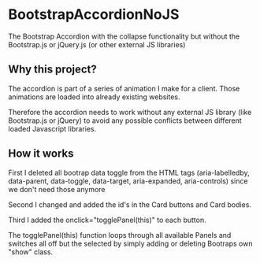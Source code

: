 # BootstrapAccordionNoJS
The Bootstrap Accordion with the collapse functionality but without the Bootstrap.js or jQuery.js (or other external JS libraries)

## Why this project?
The accordion is part of a series of animation I make for a client. Those animations are loaded into already existing websites.

Therefore the accordion needs to work without any external JS library (like Bootstrap.js or jQuery) to avoid any possible conflicts between different loaded Javascript libraries.

## How it works
First I deleted all bootrap data toggle from the HTML tags (aria-labelledby, data-parent, data-toggle, data-target, aria-expanded, aria-controls) since we don't need those anymore

Second I changed and added the id's in the Card buttons and Card bodies.

Third I added the onclick="togglePanel(this)" to each button. 

The togglePanel(this) function loops through all available Panels and switches all off but the selected by simply adding or deleting Bootraps own "show" class.

